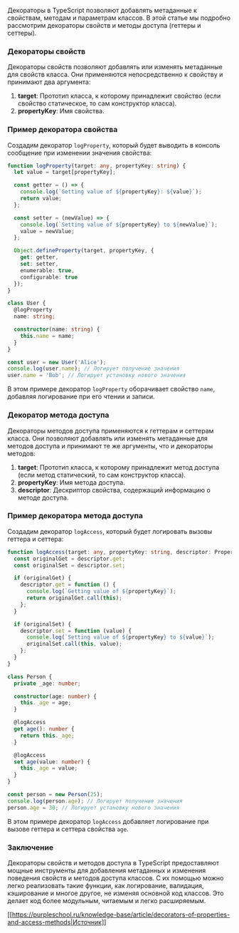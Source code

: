 Декораторы в TypeScript позволяют добавлять метаданные к свойствам, методам и параметрам классов. В этой статье мы подробно рассмотрим декораторы свойств и методы доступа (геттеры и сеттеры).

### Декораторы свойств

Декораторы свойств позволяют добавлять или изменять метаданные для свойств класса. Они применяются непосредственно к свойству и принимают два аргумента:

1. **target**: Прототип класса, к которому принадлежит свойство (если свойство статическое, то сам конструктор класса).
2. **propertyKey**: Имя свойства.

### Пример декоратора свойства

Создадим декоратор `logProperty`, который будет выводить в консоль сообщение при изменении значения свойства:

```typescript
function logProperty(target: any, propertyKey: string) {
  let value = target[propertyKey];

  const getter = () => {
    console.log(`Getting value of ${propertyKey}: ${value}`);
    return value;
  };

  const setter = (newValue) => {
    console.log(`Setting value of ${propertyKey} to ${newValue}`);
    value = newValue;
  };

  Object.defineProperty(target, propertyKey, {
    get: getter,
    set: setter,
    enumerable: true,
    configurable: true
  });
}

class User {
  @logProperty
  name: string;

  constructor(name: string) {
    this.name = name;
  }
}

const user = new User('Alice');
console.log(user.name); // Логирует получение значения
user.name = 'Bob'; // Логирует установку нового значения
```

В этом примере декоратор `logProperty` оборачивает свойство `name`, добавляя логирование при его чтении и записи.

### Декоратор метода доступа

Декораторы методов доступа применяются к геттерам и сеттерам класса. Они позволяют добавлять или изменять метаданные для методов доступа и принимают те же аргументы, что и декораторы методов:

1. **target**: Прототип класса, к которому принадлежит метод доступа (если метод статический, то сам конструктор класса).
2. **propertyKey**: Имя метода доступа.
3. **descriptor**: Дескриптор свойства, содержащий информацию о методе доступа.

### Пример декоратора метода доступа

Создадим декоратор `logAccess`, который будет логировать вызовы геттера и сеттера:

```typescript
function logAccess(target: any, propertyKey: string, descriptor: PropertyDescriptor) {
  const originalGet = descriptor.get;
  const originalSet = descriptor.set;

  if (originalGet) {
    descriptor.get = function () {
      console.log(`Getting value of ${propertyKey}`);
      return originalGet.call(this);
    };
  }

  if (originalSet) {
    descriptor.set = function (value) {
      console.log(`Setting value of ${propertyKey} to ${value}`);
      originalSet.call(this, value);
    };
  }
}

class Person {
  private _age: number;

  constructor(age: number) {
    this._age = age;
  }

  @logAccess
  get age(): number {
    return this._age;
  }

  @logAccess
  set age(value: number) {
    this._age = value;
  }
}

const person = new Person(25);
console.log(person.age); // Логирует получение значения
person.age = 30; // Логирует установку нового значения
```

В этом примере декоратор `logAccess` добавляет логирование при вызове геттера и сеттера свойства `age`.

### Заключение

Декораторы свойств и методов доступа в TypeScript предоставляют мощные инструменты для добавления метаданных и изменения поведения свойств и методов доступа классов. С их помощью можно легко реализовать такие функции, как логирование, валидация, кэширование и многое другое, не изменяя основной код классов. Это делает код более модульным, читаемым и легко расширяемым.

[[https://purpleschool.ru/knowledge-base/article/decorators-of-properties-and-access-methods|Источник]]